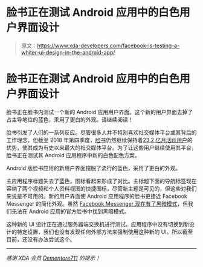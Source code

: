 # 脸书正在测试 Android 应用中的白色用户界面设计

> 原文：<https://www.xda-developers.com/facebook-is-testing-a-whiter-ui-design-in-the-android-app/>

# 脸书正在测试 Android 应用中的白色用户界面设计

脸书正在脸书内测试一个新的 Android 应用用户界面。这个新的用户界面去掉了占主导地位的蓝色，采用了更白的外观。请继续阅读！

脸书引发了人们的一系列反应。尽管很多人并不特别喜欢社交媒体平台或其背后的工作理念，但截至 2018 年第四季度，[脸书](https://www.xda-developers.com/tag/facebook/)仍然继续保持着[23.2 亿月活跃用户](https://www.statista.com/statistics/264810/number-of-monthly-active-facebook-users-worldwide/)的优势，使其成为有史以来最大的社交媒体平台。为了让这些用户继续使用其平台，脸书正在测试其 Android 应用程序中新的白色配色方案。

Android 版脸书应用的新用户界面摆脱了流行的蓝色，采用了更白的外观。

主应用程序标题失去了蓝色，图标看起来形成了对比。主标题下面的导航标签现在容纳了两个视频和个人资料视图的快捷图标，尽管新主题是可见的，但这些对我们来说是不可用的。新的用户界面使 Android 应用程序的脸书更接近 Facebook Messenger 的简化外观。虽然 [Facebook Messenger 现在有了黑暗模式](https://www.xda-developers.com/facebook-messenger-dark-mode-enable-moon-emoji/)，但我们无法在 Android 应用的官方脸书中找到黑暗模式。

这种新的 UI 设计正在通过服务器端交换机进行测试。应用程序中没有切换到新设计的特定设置，我们也没有发现任何外部方法来强制使用这种新的 UI。所以截至目前，还没有办法尝试这个。

* * *

*感谢 XDA 会员 [Dementore711](https://forum.xda-developers.com/member.php?u=9303444) 的提示！*
